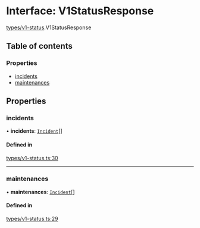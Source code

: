 # Interface: V1StatusResponse

[types/v1-status](../modules/types_v1_status.md).V1StatusResponse

## Table of contents

### Properties

- [incidents](types_v1_status.V1StatusResponse.md#incidents)
- [maintenances](types_v1_status.V1StatusResponse.md#maintenances)

## Properties

### incidents

• **incidents**: [`Incident`](types_v1_status.Incident.md)[]

#### Defined in

[types/v1-status.ts:30](https://github.com/jameslinimk/unofficial-valorant-api/blob/fe67431/package/src/types/v1-status.ts#L30)

___

### maintenances

• **maintenances**: [`Incident`](types_v1_status.Incident.md)[]

#### Defined in

[types/v1-status.ts:29](https://github.com/jameslinimk/unofficial-valorant-api/blob/fe67431/package/src/types/v1-status.ts#L29)
